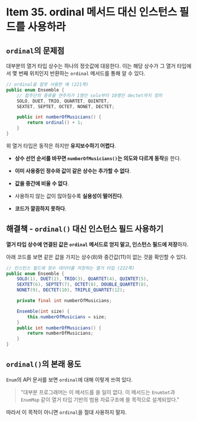# Item 35. ordinal 메서드 대신 인스턴스 필드를 사용하라

## `ordinal`의 문제점

대부분의 열거 타입 상수는 하나의 정숫값에 대응한다. 이는 해당 상수가 그 열거 타입에서 몇 번째 위치인지 반환하는 `ordinal` 메서드를 통해 알 수 있다.

``` java
// ordinal을 잘못 사용한 예 (221쪽)
public enum Ensemble {
    // 합주단의 종류를 연주자가 1명인 solo부터 10명인 dectet까지 정의
    SOLO, DUET, TRIO, QUARTET, QUINTET,
    SEXTET, SEPTET, OCTET, NONET, DECTET;

    public int numberOfMusicians() { 
        return ordinal() + 1; 
    }
}
```

위 열거 타입은 동작은 하지만 **유지보수하기 어렵다**.

- **상수 선언 순서를 바꾸면 `numberOfMusicians()`는 의도와 다르게 동작**을 한다.

- **이미 사용중인 정수와 값이 같은 상수는 추가할 수 없다**.

- **값을 중간에 비울 수 없다**.

- 사용하지 않는 값이 많아질수록 **실용성이 떨어진다**.

- **코드가 깔끔하지 못하다**.

## 해결책 - `ordinal()` 대신 인스턴스 필드 사용하기

**열거 타입 상수에 연결된 값은 `ordinal` 메서드로 얻지 말고, 인스턴스 필드에 저장**하자.

아래 코드를 보면 같은 값을 가지는 상수(8)와 중간값(11)이 없는 것을 확인할 수 있다.

``` java
// 인스턴스 필드에 정수 데이터를 저장하는 열거 타입 (222쪽)
public enum Ensemble {
    SOLO(1), DUET(2), TRIO(3), QUARTET(4), QUINTET(5),
    SEXTET(6), SEPTET(7), OCTET(8), DOUBLE_QUARTET(8),
    NONET(9), DECTET(10), TRIPLE_QUARTET(12);

    private final int numberOfMusicians;

    Ensemble(int size) { 
        this.numberOfMusicians = size; 
    }
    public int numberOfMusicians() { 
        return numberOfMusicians; 
    }
}
```

## `ordinal()`의 본래 용도

`Enum`의 API 문서를 보면 `ordinal`에 대해 이렇게 쓰여 있다.

> "대부분 프로그래머는 이 메서드를 쓸 일이 없다. 이 메서드는 `EnumSet`과 `EnumMap` 같이 열거 타입 기반의 범용 자료구조에 쓸 목적으로 설계되었다."

따라서 이 목적이 아니면 `ordinal`을 절대 사용하지 말자.
